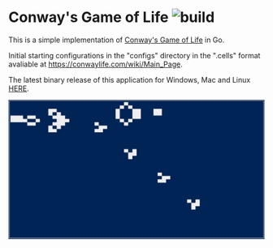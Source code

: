 # Conway's Game of Life ![build](https://github.com/jacob-ebey/game-of-life/workflows/build/badge.svg)

This is a simple implementation of [Conway's Game of Life](https://en.wikipedia.org/wiki/Conway%27s_Game_of_Life) in Go.

Initial starting configurations in the "configs" directory in the ".cells" format avaliable at https://conwaylife.com/wiki/Main_Page.

The latest binary release of this application for Windows, Mac and Linux [HERE](https://github.com/jacob-ebey/game-of-life/releases).

![glider gun screenshot](images/glider-gun.jpeg)
